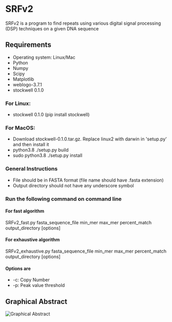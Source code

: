 # SRFv2
SRFv2 is a program to find repeats using various digital signal processing (DSP) techniques on a given DNA sequence


## Requirements
- Operating system: Linux/Mac
- Python
- Numpy
- Scipy
- Matplotlib
- weblogo-3.7.1
- stockwell 0.1.0

### For Linux:
- stockwell 0.1.0 (pip install stockwell)

### For MacOS:
- Download stockwell-0.1.0.tar.gz. Replace linux2 with darwin in 'setup.py' and then install it
- python3.8 ./setup.py build
- sudo python3.8 ./setup.py install

### General Instructions
- File should be in FASTA format (file name should have .fasta extension)
- Output directory should not have any underscore symbol

### Run the following command on command line

#### For fast algorithm
SRFv2_fast.py fasta_sequence_file min_mer max_mer percent_match output_directory [options]

#### For exhaustive algorithm
SRFv2_exhaustive.py fasta_sequence_file min_mer max_mer percent_match output_directory [options]

#### Options are
- -c: Copy Number
- -p: Peak value threshold

## Graphical Abstract
![Graphical Abstract](https://drive.google.com/uc?export=view&id=1nb2vkqH5_0B56P0mKdpqpwAlLY1pM4Ng)
